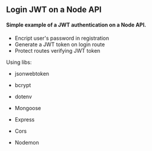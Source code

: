 ## Login JWT on a Node API
#### Simple example of a JWT authentication on a Node API.

- Encript user's password in registration
- Generate a JWT token on login route
- Protect routes verifying JWT token

Using libs:

- jsonwebtoken
- bcrypt

- dotenv
- Mongoose
- Express
- Cors
- Nodemon
